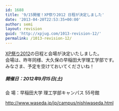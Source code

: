 ```yaml
---
id: 1688
title: '9/15開催！XP祭り2012 日程が決定しました'
date: '2013-04-20T22:53:35+00:00'
author: semi
layout: revision
guid: 'http://xpjug.com/1013-revision-12/'
permalink: /1013-revision-12/
---
```


[XP祭り2012](http://xpjug.com/xp2012/ "XP祭り2012")の日程と会場が決定いたしました。  
会場は、昨年同様、大久保の早稲田大学理工学部です。  
みなさま、予定を空けておいてくださいね！

##### 開催日：2012年9月15日(土)  
会 場：早稲田大学 理工学部キャンパス 55号館

 <http://www.waseda.jp/jp/campus/nishiwaseda.html>
